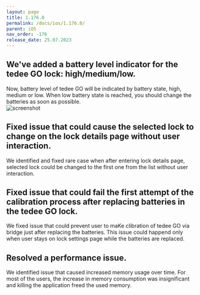 ```yaml
---
layout: page
title: 1.176.0
permalink: /docs/ios/1.176.0/
parent: iOS
nav_order: -176
release_date: 25.07.2023
---
```


## We've added a battery level indicator for the tedee GO lock: high/medium/low.
Now, battery level of tedee GO will be indicated by battery state, high, medium or low. When low battery state is reached, you should change the batteries as soon as possible.\
![screenshot](/tedee-release-notes/docs/ios/assets/1.176.0-lock-go-battery.png)

## Fixed issue that could cause the selected lock to change on the lock details page without user interaction.
We identified and fixed rare case when after entering lock details page, selected lock could be changed to the first one from the list without user interaction.

## Fixed issue that could fail the first attempt of the calibration process after replacing batteries in the tedee GO lock.
We fixed issue that could prevent user to maKe clibration of tedee GO via bridge just after replacing the batteries. This issue could happend only when user stays on lock settings page while the batteries are replaced.

## Resolved a performance issue.
We identified issue that caused increased memory usage over time. For most of the users, the increase in memory consumption was insignificant and killing the application freed the used memory.